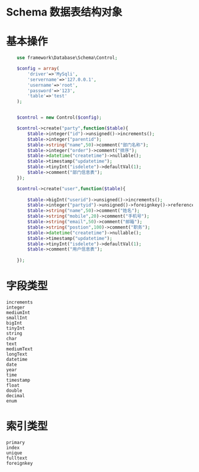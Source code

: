 # Schema 数据表结构对象

# 基本操作

```php
	use framework\Database\Schema\Control;

	$config = array(
		'driver'=>'MySqli',
		'servername'=>'127.0.0.1',
		'username'=>'root',
		'password'=>'123',
		'table'=>'test'
	);


	$control = new Control($config);

	$control->create("party",function($table){
		$table->integer("id")->unsigned()->increments();
		$table->integer("parentid");
		$table->string("name",50)->comment("部门名称");
		$table->integer("order")->comment("排序");
		$table->datetime("createtime")->nullable();
		$table->timestamp("updatetime");
		$table->tinyInt("isdelete")->defaultVal(1);
		$table->comment("部门信息表");
	});

	$control->create("user",function($table){
		
		$table->bigInt("userid")->unsigned()->increments();
		$table->integer("partyid")->unsigned()->foreignkey()->references("party","id")->onUpdate()->onDelete();
		$table->string("name",50)->comment("姓名");
		$table->string("mobile",20)->comment("手机号");
		$table->string("email",50)->comment("邮箱");
		$table->string("postion",100)->comment("职务");
		$table->datetime("createtime")->nullable();
		$table->timestamp("updatetime");
		$table->tinyInt("isdelete")->defaultVal(1);
		$table->comment("用户信息表");
		
	});
```

# 字段类型

	increments
	integer
	mediumInt
	smallInt
	bigInt
	tinyInt
	string
	char
	text
	mediumText
	longText
	datetime
	date
	year
	time
	timestamp
	float
	double
	decimal
	enum

# 索引类型

	primary
	index
	unique
	fulltext
	foreignkey
